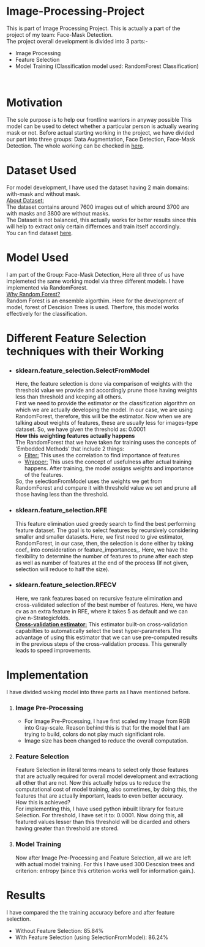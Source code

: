# Image-Processing-Project

This is part of Image Processing Project. This is actually a part of the project of my team: Face-Mask Detection.
</br>The project overall development is divided into 3 parts:-
<ul>
  <li>Image Processing</li>
  <li>Feature Selection</li>
  <li>Model Training (Classification model used: RandomForest Classification)
</ul>
</br>
<h1>Motivation</h1>
The sole purpose is to help our frontline warriors in anyway possible This model can be used to detect whether a particular person is actually wearing mask or not. Before actual 
starting working in the project, we have divided our part into three groups: Data Augmentation, Face Detection, Face-Mask Detection. The whole working can be checked in 
<a href="https://fierce-forest-62094.herokuapp.com/">here</a>.
<h1> Dataset Used</h1>
For model development, I have used the dataset having 2 main domains: with-mask and without mask.
<br/><ins>About Dataset:</ins>
<br/> The dataset contains around 7600 images out of which around 3700 are with masks and 3800 are without masks.
<br/>The Dataset is not balanced, this actually works for better results since this will help to extract only certain differnces and train itself accordingly.
<br/> You can find dataset <a href="https://www.kaggle.com/omkargurav/face-mask-dataset">here</a>.
<h1>Model Used</h1>
I am part of the Group: Face-Mask Detection, Here all three of us have implemeted the same working model via three different models. I have implemented via 
RandomForest. 
<br/><ins>Why Random Forest?</ins>
<br/> Random Forest is an ensemble algorthim. Here for the development of model, forest of Descision Trees is used. Therfore, this model works effectively for the classification.
<h1>Different Feature Selection techniques with their Working </h1>
<ul>
  <li>
    <h3>sklearn.feature_selection.SelectFromModel</h3>
        Here, the feature selection is done via comparison of weights with the threshold value we provide and accordingly prune those having weights less than threshold and 
        keeping all others. 
        </br>First we need to provide the estimator or the classification algorithm on which we are actually developing the model. In our case, we are using RandomForest, 
              therefore, this will be the estimator. Now when we are talking about weights of features, these are usually less for images-type dataset. So, we have given the 
              threshold as: 0.0001
         </br> <b>How this weighting features actually happens</b>
         </br>The RandomForest that we have taken for training uses the concepts of 'Embedded Methods' that include 2 things:
  <ul>
    <li><ins>Filter:</ins> This uses the correlation to find importance of features</li>
    <li><ins>Wrapper:</ins> This uses the concept of usefulness after actual training happens. After training, the model assigns weights and importance of the features.</li>
  </ul>
  So, the selectionFromModel uses the weights we get from RandomForest and compare it with threshold value we set and prune all those having less than the threshold.
  </li>
  
  <li>
  <h3>sklearn.feature_selection.RFE</h3>
      This feature elimination used greedy search to find the best performing feature dataset. The goal is to select features by recursively considering smaller and smaller 
      datasets. Here, we first need to give estimator, RandomForest, in our case, then, the selection is done either by taking coef_ into consideration or feature_importances_.
      Here, we have the flexibility to determine the number of features to prune after each step as well as number of features at the end of the process (If not given,               selection will reduce to half the size).
  </li>
  <li>
    <h3>sklearn.feature_selection.RFECV</h3>
    Here, we rank features based on recursive feature elimination and cross-validated selection of the best number of features. Here, we have cv as an extra feature in RFE,        where it takes 5 as default and we can give n-Strategicfolds.<br/>
  <b><ins>Cross-validation estimator:</b></ins> This estimator built-on cross-validation capabilties to automatically select the best hyper-parameters.The advantage of using   this estimator that we can use pre-computed results in the previous steps of the cross-validation process. This generally leads to speed improvements. 
  </li>
</ul>
<h1>Implementation</h1>
I have divided woking model into three parts as I have mentioned before.
<ol>
  <li> <h3>Image Pre-Processing</h3>
        <ul>
          <li>For Image Pre-Processing, I have first scaled my Image from RGB into Gray-scale. Reason behind this is that for the model that I am trying to build, colors do not 
          play much significiant role. 
          <li>
          Image size has been changed to reduce the overall computation.
        </ul>
  </li>
  <li>
    <h3>Feature Selection</h3>
        Feature Selection in literal terms means to select only those features that are actually required for overall model development and extractiong all other that are not. Now
        this actually helps us to reduce the computational cost of model training, also sometimes, by doing this, the features that are actually important, leads to even better 
        accuracy.
        <br/>How this is achieved?
        <br/> For implementing this, I have used python inbuilt library for feature Selection. For threshold, I have set it to: 0.0001. Now doing this, all featured values 
        lesser than this threshold will be dicarded and others having greater than threshold are stored. 
  </li>
  <li>
    <h3> Model Training </h3>
  Now after Image Pre-Processing and Feature Selection, all we are left with actual model training. For this I have used 300 Descsion trees and criterion: entropy (since this 
  crtiterion works well for information gain.).
  </li>
</ol>
<h1>Results</h1>
I have compared the the training accuracy before and after feature selection. 
<ul>
  <li> Without Feature Selection: 85.84% </li>
  <li>With Feature Selection (using SelectionFromModel): 86.24%</li>
<ul>
